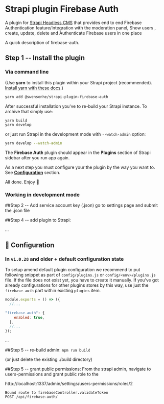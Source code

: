 # Strapi plugin Firebase Auth

A plugin for [Strapi Headless CMS](https://github.com/strapi/strapi) that provides end to end Firebase Authentication  feature/Integration with the moderation panel, Show users , create, update, delete and Authenticate Firebase users in one place

A quick description of firebase-auth.


## Step 1 -- Install the plugin
### Via command line

(Use **yarn** to install this plugin within your Strapi project (recommended). [Install yarn with these docs](https://yarnpkg.com/lang/en/docs/install/).)

```bash
yarn add @swensonhe/strapi-plugin-firebase-auth
```

After successful installation you've to re-build your Strapi instance. To archive that simply use:

```bash
yarn build
yarn develop
```

or just run Strapi in the development mode with `--watch-admin` option:

```bash
yarn develop --watch-admin
```

The **Firebase Auth** plugin should appear in the **Plugins** section of Strapi sidebar after you run app again.

As a next step you must configure your the plugin by the way you want to. See [**Configuration**](#🔧-configuration) section.

All done. Enjoy 🎉

### Working in development mode

##Step 2  -- Add service account key (.json)
go to settings page and submit the .json file 



##Step 4 -- add plugin to Strapi:


...  

## 🔧 Configuration
### In `v1.0.28` and older + default configuration state

To setup amend default plugin configuration we recommend to put following snippet as part of `config/plugins.js` or `config/<env>/plugins.js` file. If the file does not exist yet, you have to create it manually. If you've got already configurations for other plugins stores by this way, use just the `firebase-auth` part within existing `plugins` item.

```js
module.exports = () => ({
  //...

"firebase-auth": {
    enabled: true,
  },
  //...
});
```

  
...

##Step 5 -- re-build admin:
`npm run build`

(or just delete the existing ./build directory)

##Step 5 -- grant public permissions:
From the strapi admin, navigate to users-permissions and grant public role to the

http://localhost:1337/admin/settings/users-permissions/roles/2

```
Bound route to firebaseController.validateToken
POST /api/firebase-auth/
```
